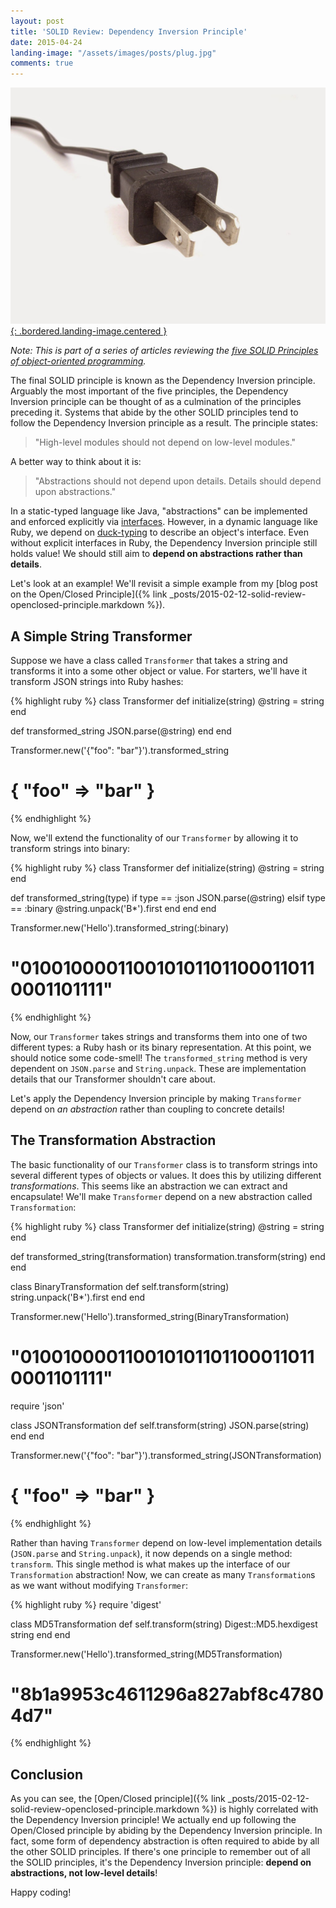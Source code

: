 ```yaml
---
layout: post
title: 'SOLID Review: Dependency Inversion Principle'
date: 2015-04-24
landing-image: "/assets/images/posts/plug.jpg"
comments: true
---
```


[![Plug](/assets/images/posts/plug.jpg){: .bordered.landing-image.centered }](/assets/images/posts/plug.jpg)

*Note: This is part of a series of articles reviewing the [five SOLID Principles of object-oriented programming](http://en.wikipedia.org/wiki/SOLID_%28object-oriented_design%29).*

The final SOLID principle is known as the Dependency Inversion principle. Arguably the most important of the five principles, the Dependency Inversion principle can be thought of as a culmination of the principles preceding it. Systems that abide by the other SOLID principles tend to follow the Dependency Inversion principle as a result. The principle states:

> "High-level modules should not depend on low-level modules."

A better way to think about it is:

> "Abstractions should not depend upon details. Details should depend upon abstractions."

In a static-typed language like Java, "abstractions" can be implemented and enforced explicitly via [interfaces](http://docs.oracle.com/javase/tutorial/java/concepts/interface.html). However, in a dynamic language like Ruby, we depend on [duck-typing](http://en.wikipedia.org/wiki/Duck_typing) to describe an object's interface. Even without explicit interfaces in Ruby, the Dependency Inversion principle still holds value! We should still aim to **depend on abstractions rather than details**.

Let's look at an example! We'll revisit a simple example from my [blog post on the Open/Closed Principle]({% link _posts/2015-02-12-solid-review-openclosed-principle.markdown %}).

## A Simple String Transformer

Suppose we have a class called `Transformer` that takes a string and transforms it into a some other object or value. For starters, we'll have it transform JSON strings into Ruby hashes:

{% highlight ruby %}
class Transformer
  def initialize(string)
    @string = string
  end

  def transformed_string
    JSON.parse(@string)
  end
end

Transformer.new('{"foo": "bar"}').transformed_string
# { "foo" => "bar" }
{% endhighlight %}

Now, we'll extend the functionality of our `Transformer` by allowing it to transform strings into binary:

{% highlight ruby %}
class Transformer
  def initialize(string)
    @string = string
  end

  def transformed_string(type)
    if type == :json
      JSON.parse(@string)
    elsif type == :binary
      @string.unpack('B*').first
    end
  end
end

Transformer.new('Hello').transformed_string(:binary)
# "0100100001100101011011000110110001101111"
{% endhighlight %}

Now, our `Transformer` takes strings and transforms them into one of two different types: a Ruby hash or its binary representation. At this point, we should notice some code-smell! The `transformed_string` method is very dependent on `JSON.parse` and `String.unpack`. These are implementation details that our Transformer shouldn't care about.

Let's apply the Dependency Inversion principle by making `Transformer` depend on _an abstraction_ rather than coupling to concrete details!

## The Transformation Abstraction

The basic functionality of our `Transformer` class is to transform strings into several different types of objects or values. It does this by utilizing different _transformations_. This seems like an abstraction we can extract and encapsulate! We'll make `Transformer` depend on a new abstraction called `Transformation`:

{% highlight ruby %}
class Transformer
  def initialize(string)
    @string = string
  end

  def transformed_string(transformation)
    transformation.transform(string)
  end
end

class BinaryTransformation
  def self.transform(string)
    string.unpack('B*').first
  end
end

Transformer.new('Hello').transformed_string(BinaryTransformation)
# "0100100001100101011011000110110001101111"

require 'json'

class JSONTransformation
  def self.transform(string)
    JSON.parse(string)
  end
end

Transformer.new('{"foo": "bar"}').transformed_string(JSONTransformation)
# { "foo" => "bar" }
{% endhighlight %}

Rather than having `Transformer` depend on low-level implementation details (`JSON.parse` and `String.unpack`), it now depends on a single method: `transform`. This single method is what makes up the interface of our `Transformation` abstraction! Now, we can create as many `Transformation`s as we want without modifying `Transformer`:

{% highlight ruby %}
require 'digest'

class MD5Transformation
  def self.transform(string)
    Digest::MD5.hexdigest string
  end
end

Transformer.new('Hello').transformed_string(MD5Transformation)
# "8b1a9953c4611296a827abf8c47804d7"
{% endhighlight %}

## Conclusion

As you can see, the [Open/Closed principle]({% link _posts/2015-02-12-solid-review-openclosed-principle.markdown %}) is highly correlated with the Dependency Inversion principle! We actually end up following the Open/Closed principle by abiding by the Dependency Inversion principle. In fact, some form of dependency abstraction is often required to abide by all the other SOLID principles. If there's one principle to remember out of all the SOLID principles, it's the Dependency Inversion principle: **depend on abstractions, not low-level details**!

Happy coding!
